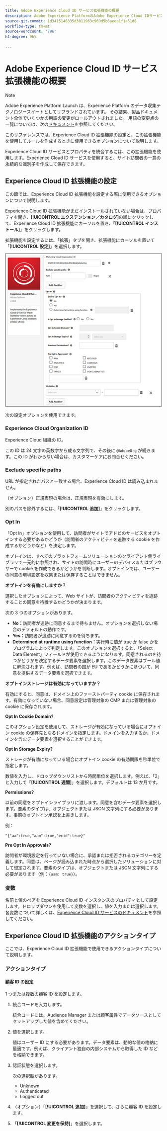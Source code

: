 ```yaml
---
title: Adobe Experience Cloud ID サービス拡張機能の概要
description: Adobe Experience PlatformのAdobe Experience Cloud IDサービスタグ拡張について説明します。
source-git-commit: 1d3415146335d3011963c969d5b6aeea1f1a51d0
workflow-type: tm+mt
source-wordcount: '796'
ht-degree: 96%

---
```


# Adobe Experience Cloud ID サービス拡張機能の概要

>[!NOTE]
>
>Adobe Experience Platform Launch は、Experience Platform のデータ収集テクノロジースイートとしてリブランドされています。 その結果、製品ドキュメント全体でいくつかの用語の変更がロールアウトされました。 用語の変更点の一覧については、次の[ドキュメント](../../../term-updates.md)を参照してください。

このリファレンスでは、Experience Cloud ID 拡張機能の設定と、この拡張機能を使用してルールを作成するときに使用できるオプションについて説明します。

Experience Cloud ID サービスとプロパティを統合するには、この拡張機能を使用します。Experience Cloud ID サービスを使用すると、サイト訪問者の一意の永続的な識別子を作成して保存できます。

## Experience Cloud ID 拡張機能の設定

この節では、Experience Cloud ID 拡張機能を設定する際に使用できるオプションについて説明します。

Experience Cloud ID 拡張機能がまだインストールされていない場合は、プロパティを開き、**[!UICONTROL エクステンション／カタログ]**&#x200B;の順にクリックして、Experience Cloud ID 拡張機能にカーソルを置き、「**[!UICONTROL インストール]**」をクリックします。

拡張機能を設定するには、「拡張」タブを開き、拡張機能にカーソルを置いて「**[!UICONTROL 設定]**」を選択します。

![](../../../images/optin.jpg)

次の設定オプションを使用できます。

### Experience Cloud Organization ID

Experience Cloud 組織の ID。

この ID は 24 文字の英数字から成る文字列で、その後に `@AdobeOrg` が続きます。この ID がわからない場合は、カスタマーケアにお問合せください。

### Exclude specific paths

URL が指定されたパスと一致する場合、Experience Cloud ID は読み込まれません。

（オプション）正規表現の場合は、正規表現を有効にします。

別のパスを除外するには、「**[!UICONTROL 追加]**」をクリックします。

### Opt In

「Opt In」オプションを使用して、訪問者がサイトでアドビのサービスをオプトインする必要があるかどうか（訪問者のアクティビティを追跡する cookie を作成するかどうかなど）を決定します。

オプトインは、すべてのプラットフォームソリューションのクライアント側ライブラリで一元的に参照され、サイトの訪問時にユーザーのデバイスまたはブラウザーで cookie を作成できるかどうかを判断します。オプトインでは、ユーザーの同意の環境設定を収集または保存することはできません。

**オプトインを有効にしますか？**

選択したオプションによって、Web サイトが、訪問者のアクティビティを追跡することの同意を待機するかどうかが決まります。

次の 3 つのオプションがあります。

* **No：**&#x200B;訪問者が追跡に同意するまで待ちません。オプションを選択しない場合のデフォルトの動作です。
* **Yes：**&#x200B;訪問者が追跡に同意するのを待ちます。
* **Determined at runtime using function：**&#x200B;実行時に値が true か false かをプログラムによって判定します。このオプションを選択すると、「Select Data Element」フィールドが使用できるようになります。同意されるのを待つかどうかを決定するデータ要素を選択します。このデータ要素はブール値に解決されます。例えば、訪問者の国が EU であるかどうかに基づいて、同意を提供するデータ要素を選択できます。

**オプトインストレージは有効になっていますか？**

有効にすると、同意は、ドメイン上のファーストパーティ cookie に保存されます。有効になっていない場合、同意設定は管理対象の CMP または管理対象のcookie に保存されます。

**Opt In Cookie Domain?**

このオプション設定を使用して、ストレージが有効になっている場合にオプトイン cookie の保存先となるドメインを指定します。ドメインを入力するか、ドメインを含むデータ要素を選択することができます。

**Opt In Storage Expiry?**

ストレージが有効になっている場合にオプトイン cookie の有効期限を秒単位で指定します。

数値を入力し、ドロップダウンリストから時間単位を選択します。例えば、「2」と入力して「**[!UICONTROL 週間]**」を選択します。デフォルトは 13 か月です。

**Permissions?**

以前の同意をオプトインライブラリに渡します。同意を含むデータ要素を選択します。要素のタイプは、オブジェクトまたは JSON 文字列にする必要があります。事前のオプトイン承認を上書きします。

例：

`"{"aa":true,"aam":true,"ecid":true}"`

**Pre Opt In Approvals?**

訪問者が環境設定を行っていない場合に、承認または拒否されるカテゴリーを定義します。同意は、ページが読み込まれた時点から選択したソリューションに対して想定されます。要素のタイプは、オブジェクトまたは JSON 文字列にする必要があります（例：`{aam: true}`）。

### 変数

名前と値のペアを Experience Cloud ID インスタンスのプロパティとして設定します。ドロップダウンを使用して変数を選択し、値を入力または選択します。各変数について詳しくは、[Experience Cloud ID サービスのドキュメント](https://experiencecloud.adobe.com/resources/help/ja_JP/mcvid/mcvid-overview.html)を参照してください。

## Experience Cloud ID 拡張機能のアクションタイプ

ここでは、Experience Cloud ID 拡張機能で使用できるアクションタイプについて説明します。

### アクションタイプ

#### 顧客 ID の設定

1 つまたは複数の顧客 ID を設定します。

1. 統合コードを入力します。

   統合コードには、Audience Manager または顧客属性でデータソースとしてセットアップした値を含めてください。

1. 値を選択します。

   値はユーザー ID にする必要があります。データ要素は、動的な値の格納に最適です。例えば、クライアント独自の内部システムから取得した ID などを格納できます。

1. 認証状態を選択します。

   次の選択肢があります。

   * Unknown
   * Authenticated
   * Logged out

1. （オプション）「**[!UICONTROL 追加]**」を選択して、さらに顧客 ID を設定します。
1. 「**[!UICONTROL 変更を保持]**」を選択します。
